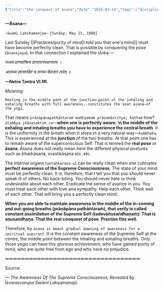 ```yaml
---
{"title":"the conquest of asana","date":"2025-03-14","tags":["discipline","practices","mind","purity","awareness","asana","journey_of_pranayma","articles"],"permalink":"/practices/the-conquest-of-asana/","path":"Practices/the conquest of asana.md","publish":true,"PassFrontmatter":true,"created":"2025-03-14T16:57:21.983+05:30","updated":"2025-03-14T17:15:48.408+05:30"}
---
```


**—Āsana—**

`—Swami Lakshamanjoo—`
`∫Sunday, May 11, 1980∫`


Last Sunday [[Practices/purity of mind\|I told you that one's mind]] must have become perfectly clean. That is possible by conquering the pose (`āsanajaya`). In that connection I explained the śloka:— 

*मध्यमं प्राणमाश्रित्य प्राणापानपथान्तरम् ।* 

*आलम्ब्य ज्ञानशक्तिं च तत्स्थं चैवासनं लभेत् ॥* 

**—Netra Tantra VI.1ff.** 

*Meaning:*

`Resting in the middle path at the junction–point of the inhaling and exhaling breaths with full awareness, constitutes the seat āsana—of the yogi.`

That means `prāṇāpānapathāṅtaraṁ madhyamaṁ prāṇamāśritya; kathaṁ` how? `ālaṁḅya jñānaśaktiṁ ca`—**when one is perfectly aware**. I**n the middle of the exhaling and inhaling breaths you have to experience the central breath**. It is the uniformity in the breath when it stops in a very natural way—`kuṁbhaka`. This is experienced at the **junction** of the two breaths. At that point one has to remain aware of the superconscious Self. That is termed the **real pose** or **āsana**. Āsana does not really mean here the different physical postures such as bhadrāsana, svastikāsana etc. etc. 

The internal organs (`aṅtaḥkaraṇa-s`) can be really clean when one cultivates **perfect awareness of the Supreme Consciousness**. The state of your mind must be perfectly clean. It is, therefore, that I tell you that you should never speak ill of others. No back-biting. You should never hate or think undesirable about each other. Eradicate the sense of avarice in you. You must treat each other with love and sympathy. Help each other. Think well of each other. That will bring you a perfectly clean mind. 

**When you are able to maintain awareness in the middle of the in-coming and out-going breaths (prāṇāpāna pathāṅtaraṁ), that verily is called constant assimilation of the Supreme Self (tadevāṅusaṅdhaṇaṁ): That is aṇusaṅdhaṇa. That the real conquest of pose. Practise this well.** 

Therefore, by `āsana is meant gradual dawning of awareness for a spiritual aspirant`. It is the constant awareness of the Supreme Self at the centre, the middle point between the inhaling and exhaling breaths. Only those yogis can have this glorious achievement, who have gained purity of mind, who are quite free from ego and who have no prejudice.

∞∞∞∞∞∞∞∞∞∞∞∞∞∞∞∞∞∞∞∞∞∞∞∞∞∞∞∞∞∞∞∞∞∞

Source:

_— The Awareness Of The Supreme Consciousness; Revealed by Īśvarasvarupa Swāmī Lakṣamaṇajū._

